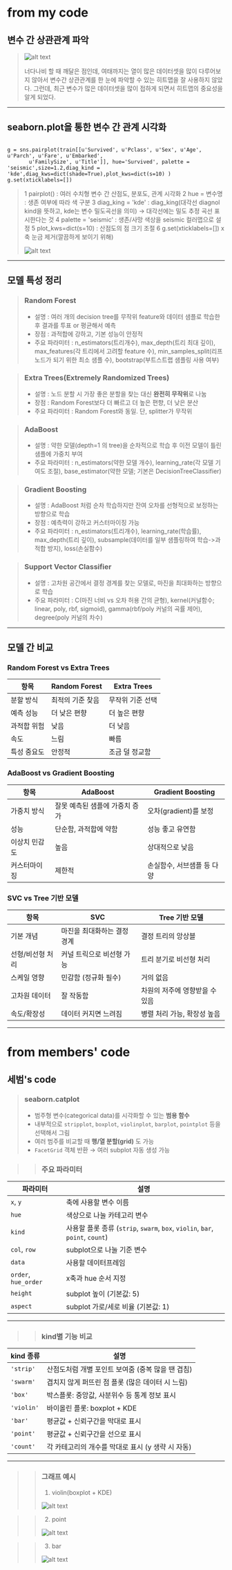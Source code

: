 # from my code


## 변수 간 상관관계 파악

>![alt text](image.png)
>
> 너다나비 할 때 깨달은 점인데, 여태까지는 열이 많은 데이터셋을 많이 다루어보지 않아서 변수간 상관관계를 한 눈에 파악할 수 있는 히트맵을 잘 사용하지 않았다. 그런데, 최근 변수가 많은 데이터셋을 많이 접하게 되면서 히트맵의 중요성을 알게 되었다.

---

## seaborn.plot을 통한 변수 간 관계 시각화

<p align="center">
<pre><code class="language-python">
g = sns.pairplot(train[[u'Survived', u'Pclass', u'Sex', u'Age', u'Parch', u'Fare', u'Embarked',
       u'FamilySize', u'Title']], hue='Survived', palette = 'seismic',size=1.2,diag_kind = 'kde',diag_kws=dict(shade=True),plot_kws=dict(s=10) )
g.set(xticklabels=[])
</code></pre>
</p>

> 1 pairplot() : 여러 수치형 변수 간 산점도, 분포도, 관계 시각화
> 2 hue = 변수명 : 생존 여부에 따라 색 구분
> 3 diag_king = 'kde' : diag_king(대각선 diagnol kind을 뜻하고, kde는 변수 밀도곡선을 의미) -> 대각선에는 밀도 추정 곡선 표시한다는 것
> 4 palette = 'seismic' : 생존/사망 색상을 seismic 컬러맵으로 설정
> 5 plot_kws=dict(s=10) : 산점도의 점 크기 조절
> 6 g.set(xticklabels=[]) x축 눈금 제거(깔끔하게 보이기 위해)
>
>![alt text](image-1.png)

---

## 모델 특성 정리

> ### Random Forest
> - 설명 : 여러 개의 decision tree를 무작위 feature와 데이터 샘플로 학습한 후 결과를 투표 or 평균해서 예측 
> - 장점 : 과적합에 강하고, 기본 성능이 안정적
> - 주요 파라미터 : n_estimators(트리개수), max_depth(트리 최대 깊이), max_features(각 트리에서 고려할 feature 수), min_samples_split(리프노드가 되기 위한 최소 샘플 수), bootstrap(부트스트랩 샘플링 사용 여부)

> ### Extra Trees(Extremely Randomized Trees)
> - 설명 : 노드 분할 시 가장 좋은 분할을 찾는 대신 **완전히 무작위**로 나눔
> - 장점 : Random Forest보다 더 빠르고 더 높은 편향, 더 낮은 분산
> - 주요 파라미터 : Random Forest와 동일. 단, splitter가 무작위

> ### AdaBoost
> - 설명 : 약한 모델(depth=1 의 tree)을 순차적으로 학습 후 이전 모델이 틀린 샘플에 가중치 부여
> - 주요 파라미터 : n_estimators(약한 모델 개수), learning_rate(각 모델 기여도 조절), base_estimator(약한 모델; 기본은 DecisionTreeClassifier)

> ### Gradient Boosting
> - 설명 : AdaBoost 처럼 순차 학습하지만 잔여 오차를 선형적으로 보정하는 방향으로 학습
> - 장점 : 예측력이 강하고 커스터마이징 가능
> - 주요 파라미터 : n_estimators(트리개수), learning_rate(학습률), max_depth(트리 깊이), subsample(데이터를 일부 샘플링하여 학습->과적합 방지), loss(손실함수)

> ### Support Vector Classifier
> - 설명 : 고차원 공간에서 결정 경계를 찾는 모델로, 마진을 최대화하는 방향으로 학습
> - 주요 파라미터 : C(마진 너비 vs 오차 허용 간의 균형), kernel(커널함수; linear, poly, rbf, sigmoid), gamma(rbf/poly 커널의 곡률 제어), degree(poly 커널의 차수)

---

## 모델 간 비교

### Random Forest vs Extra Trees
|항목|Random Forest|Extra Trees|
|---|---|---|
|분할 방식|최적의 기준 찾음|무작위 기준 선택|
|예측 성능|더 낮은 편향|더 높은 편향|
|과적합 위험|낮음|더 낮음|
|속도|느림|빠름|
|특성 중요도|안정적|조금 덜 정교함|


### AdaBoost vs Gradient Boosting
|항목|AdaBoost|Gradient Boosting|
|---|---|---|
|가중치 방식|잘못 예측된 샘플에 가중치 증가|오차(gradient)를 보정|
|성능|단순함, 과적합에 약함|성능 좋고 유연함|
|이상치 민감도|높음|상대적으로 낮음|
|커스터마이징|제한적|손실함수, 서브샘플 등 다양|


### SVC vs Tree 기반 모델
|항목|SVC|Tree 기반 모델|
|---|---|---|
|기본 개념|마진을 최대화하는 결정 경계|결정 트리의 앙상블|
|선형/비선형 처리|커널 트릭으로 비선형 가능|트리 분기로 비선형 처리|
|스케일 영향|민감함 (정규화 필수)|거의 없음|
|고차원 데이터|잘 작동함|차원의 저주에 영향받을 수 있음|
|속도/확장성|데이터 커지면 느려짐|병렬 처리 가능, 확장성 높음|


---

# from members' code

## 세범's code

> ### seaborn.catplot
>
>- 범주형 변수(categorical data)를 시각화할 수 있는 **범용 함수**
>- 내부적으로 `stripplot`, `boxplot`, `violinplot`, `barplot`, `pointplot` 등을 선택해서 그림
>- 여러 범주를 비교할 때 **행/열 분할(grid)** 도 가능
>- `FacetGrid` 객체 반환 → 여러 subplot 자동 생성 가능

>> ### 주요 파라미터
>>
| 파라미터 | 설명 |
|----------|------|
| `x`, `y` | 축에 사용할 변수 이름 |
| `hue` | 색상으로 나눌 카테고리 변수 |
| `kind` | 사용할 플롯 종류 (`strip`, `swarm`, `box`, `violin`, `bar`, `point`, `count`) |
| `col`, `row` | subplot으로 나눌 기준 변수 |
| `data` | 사용할 데이터프레임 |
| `order`, `hue_order` | x축과 hue 순서 지정 |
| `height` | subplot 높이 (기본값: 5) |
| `aspect` | subplot 가로/세로 비율 (기본값: 1) |

---

>> ### kind별 기능 비교
>>
| kind 종류 | 설명 |
|-----------|------|
| `'strip'` | 산점도처럼 개별 포인트 보여줌 (중복 많을 땐 겹침) |
| `'swarm'` | 겹치지 않게 퍼뜨린 점 플롯 (많은 데이터 시 느림) |
| `'box'` | 박스플롯: 중앙값, 사분위수 등 통계 정보 표시 |
| `'violin'` | 바이올린 플롯: boxplot + KDE |
| `'bar'` | 평균값 + 신뢰구간을 막대로 표시 |
| `'point'` | 평균값 + 신뢰구간을 선으로 표시 |
| `'count'` | 각 카테고리의 개수를 막대로 표시 (y 생략 시 자동) |

---

>> ### 그래프 예시
>>
>> 1) violin(boxplot + KDE)
>>
>> ![alt text](image-4.png)

>> 2) point
>>
>> ![alt text](image-5.png)

>> 3) bar
>>
>> ![alt text](image-6.png)